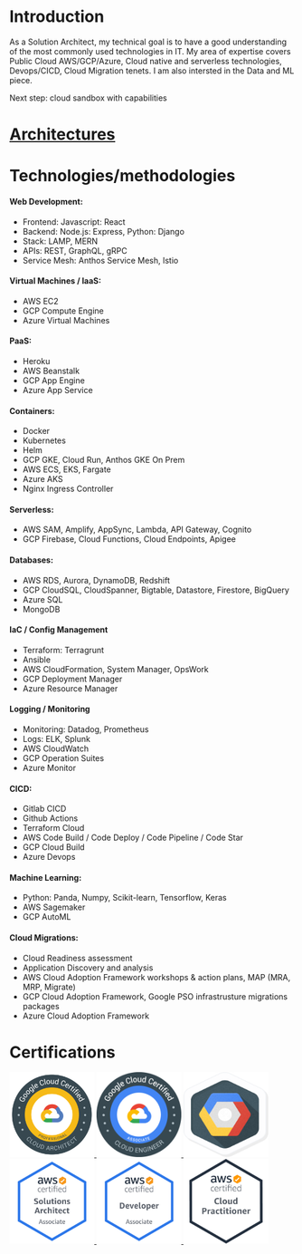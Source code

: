 # Introduction
As a Solution Architect, my technical goal is to have a good understanding of the most commonly used technologies in IT. 
My area of expertise covers Public Cloud AWS/GCP/Azure, Cloud native and serverless technologies, Devops/CICD, Cloud Migration tenets.
I am also intersted in the Data and ML piece.

Next step: cloud sandbox with capabilities

# [Architectures](https://github.com/louiskimlevu/louiskimlevu.github.io/blob/master/architecture/architectures.md)

# Technologies/methodologies
#### Web Development:
- Frontend: Javascript: React
- Backend: Node.js: Express, Python: Django
- Stack: LAMP, MERN
- APIs: REST, GraphQL, gRPC
- Service Mesh: Anthos Service Mesh, Istio

#### Virtual Machines / IaaS:
- AWS EC2
- GCP Compute Engine
- Azure Virtual Machines

#### PaaS:
- Heroku
- AWS Beanstalk
- GCP App Engine
- Azure App Service

#### Containers:
- Docker
- Kubernetes
- Helm
- GCP GKE, Cloud Run, Anthos GKE On Prem
- AWS ECS, EKS, Fargate
- Azure AKS
- Nginx Ingress Controller

#### Serverless:
- AWS SAM, Amplify, AppSync, Lambda, API Gateway, Cognito
- GCP Firebase, Cloud Functions, Cloud Endpoints, Apigee

#### Databases:
- AWS RDS, Aurora, DynamoDB, Redshift
- GCP CloudSQL, CloudSpanner, Bigtable, Datastore, Firestore, BigQuery
- Azure SQL
- MongoDB

#### IaC / Config Management
- Terraform: Terragrunt
- Ansible
- AWS CloudFormation, System Manager, OpsWork
- GCP Deployment Manager
- Azure Resource Manager

#### Logging / Monitoring
- Monitoring: Datadog, Prometheus
- Logs: ELK, Splunk
- AWS CloudWatch
- GCP Operation Suites
- Azure Monitor

#### CICD:
- Gitlab CICD
- Github Actions
- Terraform Cloud
- AWS Code Build / Code Deploy / Code Pipeline / Code Star
- GCP Cloud Build
- Azure Devops

#### Machine Learning:
- Python: Panda, Numpy, Scikit-learn, Tensorflow, Keras
- AWS Sagemaker
- GCP AutoML

#### Cloud Migrations:
- Cloud Readiness assessment
- Application Discovery and analysis
- AWS Cloud Adoption Framework workshops & action plans, MAP (MRA, MRP, Migrate)
- GCP Cloud Adoption Framework, Google PSO infrastrusture migrations packages
- Azure Cloud Adoption Framework

# Certifications
<a href="https://www.credential.net/48f204b8-95c4-419b-8183-3eb24f960830#gs.n29mcj">  
<img src="images/GCP_PCA.png?raw=true" height="150" width="150"/>
<a href="https://www.credential.net/ec5b3adf-d241-4171-bbf1-1272f3857c99#gs.n29ohx">
<img src="images/GCPACE.png?raw=true" height="150" width="150"/>
<a href="https://www.qwiklabs.com/public_profiles/06b357b8-6821-485b-b811-fa29cee6a4c5">
<img src="images/GCPLAB.png?raw=true" height="150" width="150"/>


<br/>
<a href="https://www.certmetrics.com/amazon/public/badge.aspx?i=1&t=c&d=2019-12-16&ci=AWS01139510">
<img src="images/AWSSA.png?raw=true" height="150" width="150"/>
</a>
<a href="https://www.certmetrics.com/amazon/public/badge.aspx?i=2&t=c&d=2020-01-30&ci=AWS01139510">
<img src="images/AWSDEV.png?raw=true" height="150" width="150"/>
</a>
<a href="https://www.certmetrics.com/amazon/public/badge.aspx?i=9&t=c&d=2019-11-20&ci=AWS01139510">
<img src="images/AWSCP.png?raw=true" height="150" width="150"/>
</a>


